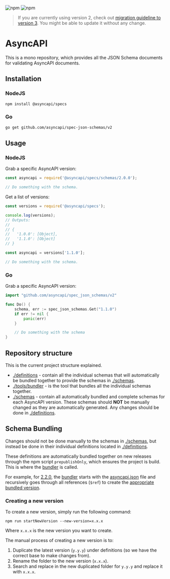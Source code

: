 ![npm](https://img.shields.io/npm/v/@asyncapi/specs?style=for-the-badge) ![npm](https://img.shields.io/npm/dt/@asyncapi/specs?style=for-the-badge)

> If you are currently using version 2, check out [migration guideline to version 3](./migrations/Migrate%20to%20version%203.md). You might be able to update it without any change.
# AsyncAPI

This is a mono repository, which provides all the JSON Schema documents for validating AsyncAPI documents.

## Installation

### NodeJS
```bash
npm install @asyncapi/specs
```

### Go
```bash
go get github.com/asyncapi/spec-json-schemas/v2
```

## Usage

### NodeJS

Grab a specific AsyncAPI version:

```js
const asyncapi = require('@asyncapi/specs/schemas/2.0.0');

// Do something with the schema.
```

Get a list of versions:

```js
const versions = require('@asyncapi/specs');

console.log(versions);
// Outputs:
//
// {
//   '1.0.0': [Object],
//   '1.1.0': [Object]
// }

const asyncapi = versions['1.1.0'];

// Do something with the schema.
```
### Go

Grab a specific AsyncAPI version:

```go
import "github.com/asyncapi/spec_json_schemas/v2"

func Do() {
    schema, err := spec_json_schemas.Get("1.1.0")
    if err != nil {
        panic(err)
    }

    // Do something with the schema
}

```

## Repository structure
This is the current project structure explained.
- [./definitions](./definitions) - contain all the individual schemas that will automatically be bundled together to provide the schemas in [./schemas](./schemas).
- [./tools/bundler](./tools/bundler) - is the tool that bundles all the individual schemas together.
- [./schemas](./schemas) - contain all automatically bundled and complete schemas for each AsyncAPI version. These schemas should **NOT** be manually changed as they are automatically generated. Any changes should be done in [./definitions](./definitions).

## Schema Bundling
Changes should not be done manually to the schemas in [./schemas](./schemas), but instead be done in their individual definitions located in [./definitions](./definitions).

These definitions are automatically bundled together on new releases through the npm script `prepublishOnly`, which ensures the project is build. This is where the [bundler](./tools/bundler) is called. 

For example, for [2.2.0](./definitions/2.2.0), the [bundler](./tools/bundler/index.js) starts with the [asyncapi.json](definitions/2.2.0/asyncapi.json) file and recursively goes through all references (`$ref`) to create the [appropriate bundled version](./schemas/2.2.0.json).

### Creating a new version
To create a new version, simply run the following command:
```
npm run startNewVersion --new-version=x.x.x
```
Where `x.x.x` is the new version you want to create.

The manual process of creating a new version is to:
1. Duplicate the latest version (`y.y.y`) under definitions (so we have the correct base to make changes from). 
2. Rename the folder to the new version (`x.x.x`).
3. Search and replace in the new duplicated folder for `y.y.y` and replace it with `x.x.x`.
